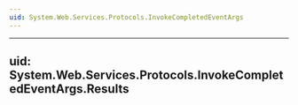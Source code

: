 ```yaml
---
uid: System.Web.Services.Protocols.InvokeCompletedEventArgs
---
```


---
uid: System.Web.Services.Protocols.InvokeCompletedEventArgs.Results
---
